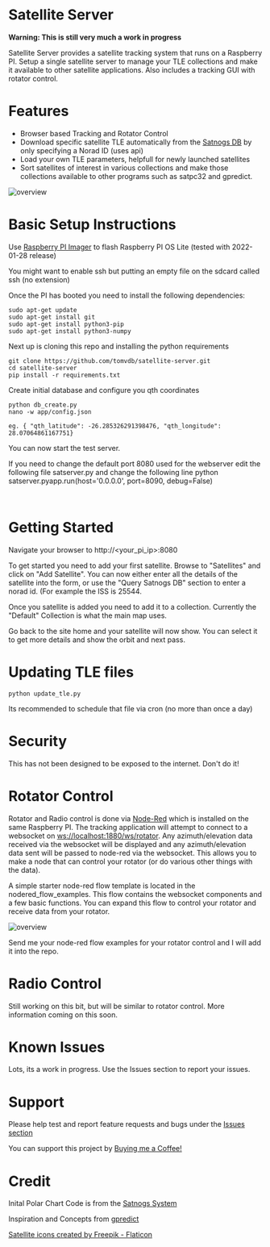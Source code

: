 # Satellite Server

**Warning: This is still very much a work in progress**

Satellite Server provides a satellite tracking system that runs on a Raspberry PI. Setup a single satellite server to manage your TLE collections and make it available to other satellite applications. Also includes a tracking GUI with rotator control.

# Features

- Browser based Tracking and Rotator Control
- Download specific satellite TLE automatically from the [Satnogs DB](https://db.satnogs.org/) by only specifying a Norad ID (uses api)
- Load your own TLE parameters, helpfull for newly launched satellites
- Sort satellites of interest in various collections and make those collections available to other programs such as satpc32 and gpredict. 

![overview](images/overview.png)

# Basic Setup Instructions

Use [Raspberry PI Imager](https://www.raspberrypi.com/software/) to flash Raspberry PI OS Lite (tested with 2022-01-28 release)

You might want to enable ssh but putting an empty file on the sdcard called ssh (no extension)

Once the PI has booted you need to install the following dependencies:

```
sudo apt-get update
sudo apt-get install git
sudo apt-get install python3-pip
sudo apt-get install python3-numpy
```

Next up is cloning this repo and installing the python requirements

```
git clone https://github.com/tomvdb/satellite-server.git
cd satellite-server
pip install -r requirements.txt
```
Create initial database and configure you qth coordinates

```
python db_create.py
nano -w app/config.json

eg. { "qth_latitude": -26.285326291398476, "qth_longitude": 28.07064861167751}
```

You can now start the test server. 

If you need to change the default port 8080 used for the webserver edit the following file
satserver.py and change the following line
python satserver.pyapp.run(host='0.0.0.0', port=8090, debug=False)
```


```

# Getting Started

Navigate your browser to http://<your_pi_ip>:8080

To get started you need to add your first satellite. Browse to "Satellites" and click on "Add Satellite". You can now either enter all the details of the satellite into the form, or use the "Query Satnogs DB" section to enter a norad id. (For example the ISS is 25544.

Once you satellite is added you need to add it to a collection. Currently the "Default" Collection is what the main map uses.

Go back to the site home and your satellite will now show. You can select it to get more details and show the orbit and next pass.

# Updating TLE files

```
python update_tle.py
```

Its recommended to schedule that file via cron (no more than once a day)

# Security

This has not been designed to be exposed to the internet. Don't do it!

# Rotator Control

Rotator and Radio control is done via [Node-Red](https://nodered.org/) which is installed on the same Raspberry PI. The tracking application will attempt to connect to a websocket on [ws://localhost:1880/ws/rotator](ws://localhost:1880/ws/rotator). Any azimuth/elevation data received via the websocket will be displayed and any azimuth/elevation data sent will be passed to node-red via the websocket. This allows you to make a node that can control your rotator (or do various other things with the data).

A simple starter node-red flow template is located in the nodered_flow_examples. This flow contains the websocket components and a few basic functions. You can expand this flow to control your rotator and receive data from your rotator.

![overview](images/node_red_basic.png)

Send me your node-red flow examples for your rotator control and I will add it into the repo.

# Radio Control

Still working on this bit, but will be similar to rotator control. More information coming on this soon.

# Known Issues

Lots, its a work in progress. Use the Issues section to report your issues.

# Support

Please help test and report feature requests and bugs under the [Issues section](https://github.com/tomvdb/satellite-server/issues)

You can support this project by [Buying me a Coffee!](https://www.buymeacoffee.com/zr6tg)

# Credit
Inital Polar Chart Code is from the [Satnogs System](https://satnogs.org/)

Inspiration and Concepts from [gpredict](http://gpredict.oz9aec.net/)

<a href="https://www.flaticon.com/free-icons/satellite" title="satellite icons">Satellite icons created by Freepik - Flaticon</a>

